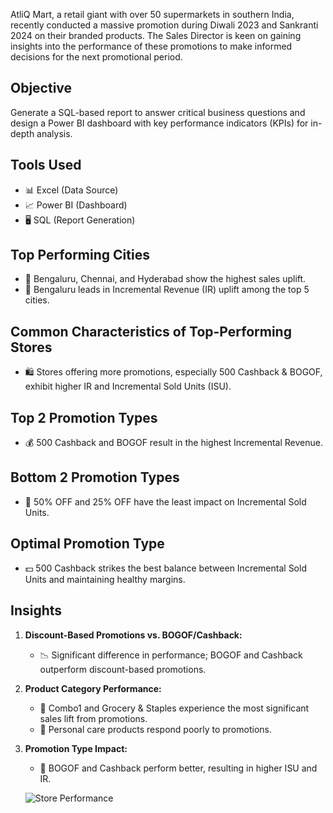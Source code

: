 
AtliQ Mart, a retail giant with over 50 supermarkets in southern India, recently conducted a massive promotion during Diwali 2023 and Sankranti 2024 on their branded products. The Sales Director is keen on gaining insights into the performance of these promotions to make informed decisions for the next promotional period.

## Objective
Generate a SQL-based report to answer critical business questions and design a Power BI dashboard with key performance indicators (KPIs) for in-depth analysis.

## Tools Used
- 📊 Excel (Data Source)
- 📈 Power BI (Dashboard)
- 🖥️ SQL (Report Generation)

## Top Performing Cities
- 🌆 Bengaluru, Chennai, and Hyderabad show the highest sales uplift.
- 🚀 Bengaluru leads in Incremental Revenue (IR) uplift among the top 5 cities.

## Common Characteristics of Top-Performing Stores
- 🛍️ Stores offering more promotions, especially 500 Cashback & BOGOF, exhibit higher IR and Incremental Sold Units (ISU).

## Top 2 Promotion Types
- 💰 500 Cashback and BOGOF result in the highest Incremental Revenue.

## Bottom 2 Promotion Types
- 💸 50% OFF and 25% OFF have the least impact on Incremental Sold Units.

## Optimal Promotion Type
- 💵 500 Cashback strikes the best balance between Incremental Sold Units and maintaining healthy margins.

## Insights
1. **Discount-Based Promotions vs. BOGOF/Cashback:**
   - 📉 Significant difference in performance; BOGOF and Cashback outperform discount-based promotions.

2. **Product Category Performance:**
   - 🍲 Combo1 and Grocery & Staples experience the most significant sales lift from promotions.
   - 🧴 Personal care products respond poorly to promotions.

3. **Promotion Type Impact:**
   - 🔄 BOGOF and Cashback perform better, resulting in higher ISU and IR.
  
   ![Store Performance](https://github.com/akikl/Power-BI-/assets/57595385/5fa8b5cf-6bc2-470c-b996-4dd551d934b2)


